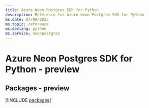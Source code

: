 ```yaml
---
title: Azure Neon Postgres SDK for Python
description: Reference for Azure Neon Postgres SDK for Python
ms.date: 07/09/2025
ms.topic: reference
ms.devlang: python
ms.service: neonpostgres
---
```

# Azure Neon Postgres SDK for Python - preview
## Packages - preview
[!INCLUDE [packages](neon-postgres-index.md)]